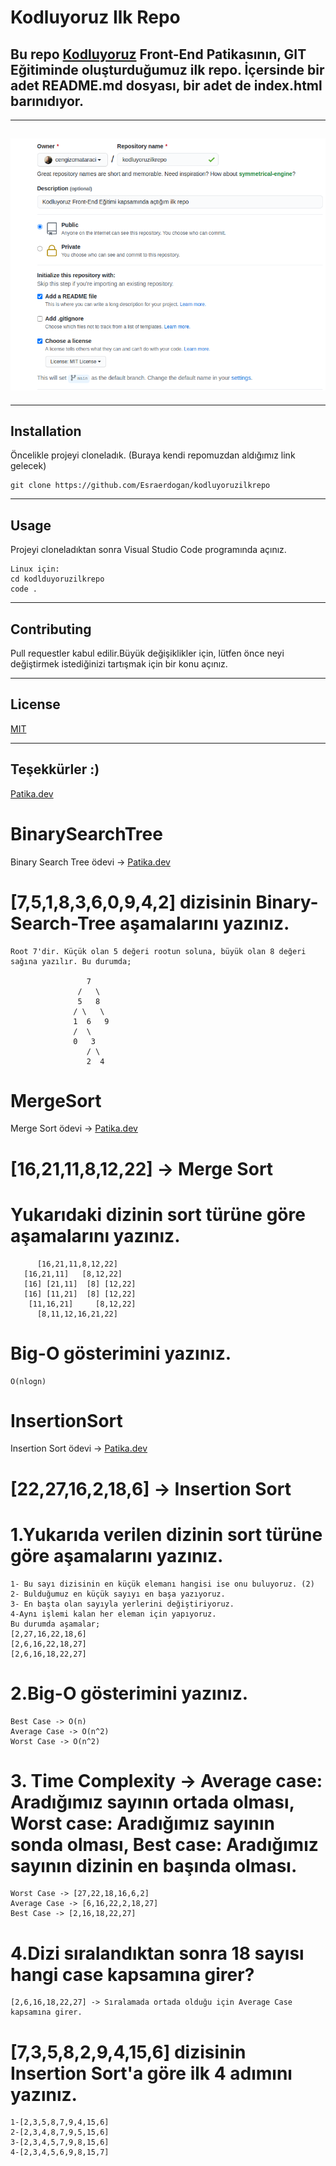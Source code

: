 # Kodluyoruz Ilk Repo

Bu repo [Kodluyoruz](https://www.kodluyoruz.org/) Front-End Patikasının, GIT Eğitiminde oluşturduğumuz ilk repo. 
İçersinde bir adet README.md dosyası, bir adet de index.html barınıdıyor.
---
---
![resim_linki](https://raw.githubusercontent.com/Kodluyoruz/taskforce/main/git/odev1/figures/github.png)
---
---
## Installation

Öncelikle projeyi cloneladık. (Buraya kendi repomuzdan aldığımız link gelecek)

```
git clone https://github.com/Esraerdogan/kodluyoruzilkrepo
```
---
## Usage 
Projeyi cloneladıktan sonra Visual Studio Code programında açınız.
```
Linux için:
cd kodlduyoruzilkrepo
code .
```
***
## Contributing
Pull requestler kabul edilir.Büyük değişiklikler için, lütfen önce neyi değiştirmek istediğinizi tartışmak için bir konu açınız.
***
## License
[MIT](https://chooselicense.com/licenses/mit/)
***
## Teşekkürler :)
[Patika.dev](https://www.patika.dev)

# BinarySearchTree
Binary Search Tree ödevi -> 
[Patika.dev](https://app.patika.dev)

# [7,5,1,8,3,6,0,9,4,2] dizisinin Binary-Search-Tree aşamalarını yazınız. 
```
Root 7'dir. Küçük olan 5 değeri rootun soluna, büyük olan 8 değeri sağına yazılır. Bu durumda;

                 7
               /   \
               5   8
              / \   \
              1  6   9
              /  \
              0   3
                 / \
                 2  4
```

# MergeSort
Merge Sort ödevi ->
[Patika.dev](https://app.patika.dev)

# [16,21,11,8,12,22] -> Merge Sort
# Yukarıdaki dizinin sort türüne göre aşamalarını yazınız.
```
      [16,21,11,8,12,22]
   [16,21,11]   [8,12,22]
   [16] [21,11]  [8] [12,22]   
   [16] [11,21]  [8] [12,22]
    [11,16,21]     [8,12,22]  
      [8,11,12,16,21,22]
```
# Big-O gösterimini yazınız.
```
O(nlogn)
```

# InsertionSort
Insertion Sort ödevi ->
[Patika.dev](https://app.patika.dev/)

 # [22,27,16,2,18,6] -> Insertion Sort
# 1.Yukarıda verilen dizinin sort türüne göre aşamalarını yazınız.
```
1- Bu sayı dizisinin en küçük elemanı hangisi ise onu buluyoruz. (2)
2- Bulduğumuz en küçük sayıyı en başa yazıyoruz.
3- En başta olan sayıyla yerlerini değiştiriyoruz.
4-Aynı işlemi kalan her eleman için yapıyoruz.
Bu durumda aşamalar;
[2,27,16,22,18,6]
[2,6,16,22,18,27]
[2,6,16,18,22,27]
```
# 2.Big-O gösterimini yazınız.
```
Best Case -> O(n)
Average Case -> O(n^2)
Worst Case -> O(n^2)
```
# 3. Time Complexity -> Average case: Aradığımız sayının ortada olması, Worst case: Aradığımız sayının sonda olması, Best case: Aradığımız sayının dizinin en başında olması.

```
Worst Case -> [27,22,18,16,6,2]
Average Case -> [6,16,22,2,18,27]
Best Case -> [2,16,18,22,27]
```
# 4.Dizi sıralandıktan sonra 18 sayısı hangi case kapsamına girer?

```
[2,6,16,18,22,27] -> Sıralamada ortada olduğu için Average Case kapsamına girer.
```
# [7,3,5,8,2,9,4,15,6] dizisinin Insertion Sort'a göre ilk 4 adımını yazınız.

```
1-[2,3,5,8,7,9,4,15,6]
2-[2,3,4,8,7,9,5,15,6]
3-[2,3,4,5,7,9,8,15,6]
4-[2,3,4,5,6,9,8,15,7]
```
